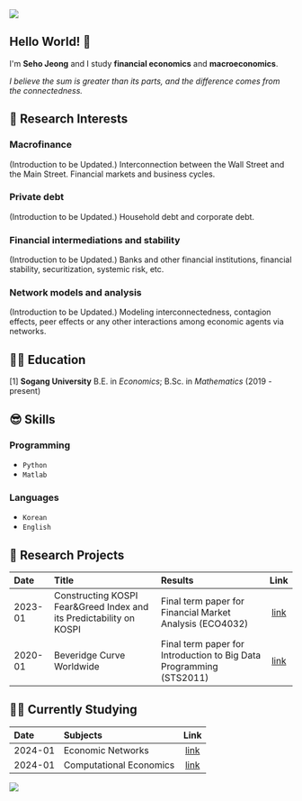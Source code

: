 <img src="https://capsule-render.vercel.app/api?type=waving&color=gradient&customColorList=27&height=100&section=header" />

## Hello World! 👋
I'm **Seho Jeong** and I study **financial economics** and **macroeconomics**.

*I believe the sum is greater than its parts, and the difference comes from the connectedness.*


## 🤩 Research Interests
### Macrofinance
(Introduction to be Updated.)
Interconnection between the Wall Street and the Main Street. Financial markets and business cycles.
### Private debt
(Introduction to be Updated.)
Household debt and corporate debt.
### Financial intermediations and stability
(Introduction to be Updated.) 
Banks and other financial institutions, financial stability, securitization, systemic risk, etc.
### Network models and analysis
(Introduction to be Updated.) 
Modeling interconnectedness, contagion effects, peer effects or any other interactions among economic agents via networks.


## 👨‍🎓 Education
\[1\] **Sogang University** B.E. in *Economics*; B.Sc. in *Mathematics* (2019 - present)


## 😎 Skills
### Programming
- `Python`
- `Matlab`
### Languages
- `Korean`
- `English`


## 📑 Research Projects
|Date   |Title                                                               |Results                                                              |Link|
|:------|:-------------------------------------------------------------------|:--------------------------------------------------------------------|:------:|
|2023-01|Constructing KOSPI Fear&Greed Index and its Predictability on KOSPI |Final term paper for Financial Market Analysis (ECO4032)             |[link]()|
|2020-01|Beveridge Curve Worldwide                                           |Final term paper for Introduction to Big Data Programming (STS2011)  |[link]()|


## 🧑‍🏫 Currently Studying
|Date   |Subjects                |Link|
|:------|:-----------------------|:------:|
|2024-01|Economic Networks       |[link]()|
|2024-01|Computational Economics |[link]()|


<img src="https://capsule-render.vercel.app/api?type=waving&color=gradient&customColorList=27&height=100&section=footer" />
